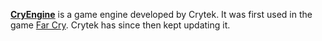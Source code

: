 [**CryEngine**](https://www.cryengine.com/) is a game engine developed by Crytek. It was first used in the game [Far Cry](/app/13520/). Crytek has since then kept updating it.